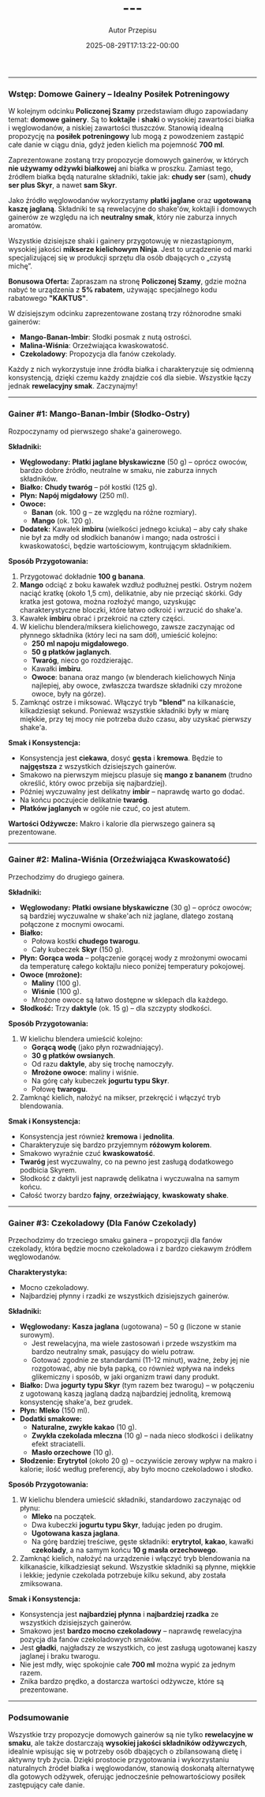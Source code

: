 ﻿---
draft: true
title: "---"
author: "Autor Przepisu"
recipe_image: images/recipe-headers/default.avif
date: 2025-08-29T17:13:22-00:00
categories: ["sniadania"]
tags: ["draft"]
tagline: "Przepis do sformatowania"
servings: 4
prep_time: 15
cook: true
cook_time: 30
calories: 300
protein: 20
fat: 10
carbohydrate: 25
---
---

### **Wstęp: Domowe Gainery – Idealny Posiłek Potreningowy**

W kolejnym odcinku **Policzonej Szamy** przedstawiam długo zapowiadany temat: **domowe gainery**. Są to **koktajle** i **shaki** o wysokiej zawartości białka i węglowodanów, a niskiej zawartości tłuszczów. Stanowią idealną propozycję na **posiłek potreningowy** lub mogą z powodzeniem zastąpić całe danie w ciągu dnia, gdyż jeden kielich ma pojemność **700 ml**.

Zaprezentowane zostaną trzy propozycje domowych gainerów, w których **nie używamy odżywki białkowej** ani białka w proszku. Zamiast tego, źródłem białka będą naturalne składniki, takie jak: **chudy ser** (sam), **chudy ser plus Skyr**, a nawet **sam Skyr**.

Jako źródło węglowodanów wykorzystamy **płatki jaglane** oraz **ugotowaną kaszę jaglaną**. Składniki te są rewelacyjne do shake'ów, koktajli i domowych gainerów ze względu na ich **neutralny smak**, który nie zaburza innych aromatów.

Wszystkie dzisiejsze shaki i gainery przygotowuję w niezastąpionym, wysokiej jakości **mikserze kielichowym Ninja**. Jest to urządzenie od marki specjalizującej się w produkcji sprzętu dla osób dbających o „czystą michę”.

**Bonusowa Oferta:**
Zapraszam na stronę **Policzonej Szamy**, gdzie można nabyć te urządzenia z **5% rabatem**, używając specjalnego kodu rabatowego **"KAKTUS"**.

W dzisiejszym odcinku zaprezentowane zostaną trzy różnorodne smaki gainerów:
*   **Mango-Banan-Imbir**: Słodki posmak z nutą ostrości.
*   **Malina-Wiśnia**: Orzeźwiająca kwaskowatość.
*   **Czekoladowy**: Propozycja dla fanów czekolady.

Każdy z nich wykorzystuje inne źródła białka i charakteryzuje się odmienną konsystencją, dzięki czemu każdy znajdzie coś dla siebie. Wszystkie łączy jednak **rewelacyjny smak**. Zaczynajmy!

---

### **Gainer #1: Mango-Banan-Imbir (Słodko-Ostry)**

Rozpoczynamy od pierwszego shake'a gainerowego.

**Składniki:**
*   **Węglowodany:** **Płatki jaglane błyskawiczne** (50 g) – oprócz owoców, bardzo dobre źródło, neutralne w smaku, nie zaburza innych składników.
*   **Białko:** **Chudy twaróg** – pół kostki (125 g).
*   **Płyn:** **Napój migdałowy** (250 ml).
*   **Owoce:**
    *   **Banan** (ok. 100 g – ze względu na różne rozmiary).
    *   **Mango** (ok. 120 g).
*   **Dodatek:** Kawałek **imbiru** (wielkości jednego kciuka) – aby cały shake nie był za mdły od słodkich bananów i mango; nada ostrości i kwaskowatości, będzie wartościowym, kontrującym składnikiem.

**Sposób Przygotowania:**
1.  Przygotować dokładnie **100 g banana**.
2.  **Mango** odciąć z boku kawałek wzdłuż podłużnej pestki. Ostrym nożem naciąć kratkę (około 1,5 cm), delikatnie, aby nie przeciąć skórki. Gdy kratka jest gotowa, można rozłożyć mango, uzyskując charakterystyczne bloczki, które łatwo odkroić i wrzucić do shake'a.
3.  Kawałek **imbiru** obrać i przekroić na cztery części.
4.  W kielichu blendera/miksera kielichowego, zawsze zaczynając od płynnego składnika (który leci na sam dół), umieścić kolejno:
    *   **250 ml napoju migdałowego**.
    *   **50 g płatków jaglanych**.
    *   **Twaróg**, nieco go rozdzierając.
    *   Kawałki **imbiru**.
    *   **Owoce**: banana oraz mango (w blenderach kielichowych Ninja najlepiej, aby owoce, zwłaszcza twardsze składniki czy mrożone owoce, były na górze).
5.  Zamknąć ostrze i miksować. Włączyć tryb **"blend"** na kilkanaście, kilkadziesiąt sekund. Ponieważ wszystkie składniki były w miarę miękkie, przy tej mocy nie potrzeba dużo czasu, aby uzyskać pierwszy shake'a.

**Smak i Konsystencja:**
*   Konsystencja jest **ciekawa**, dosyć **gęsta** i **kremowa**. Będzie to **najgęstsza** z wszystkich dzisiejszych gainerów.
*   Smakowo na pierwszym miejscu plasuje się **mango z bananem** (trudno określić, który owoc przebija się najbardziej).
*   Później wyczuwalny jest delikatny **imbir** – naprawdę warto go dodać.
*   Na końcu poczujecie delikatnie **twaróg**.
*   **Płatków jaglanych** w ogóle nie czuć, co jest atutem.

**Wartości Odżywcze:**
Makro i kalorie dla pierwszego gainera są prezentowane.

---

### **Gainer #2: Malina-Wiśnia (Orzeźwiająca Kwaskowatość)**

Przechodzimy do drugiego gainera.

**Składniki:**
*   **Węglowodany:** **Płatki owsiane błyskawiczne** (30 g) – oprócz owoców; są bardziej wyczuwalne w shake'ach niż jaglane, dlatego zostaną połączone z mocnymi owocami.
*   **Białko:**
    *   Połowa kostki **chudego twarogu**.
    *   Cały kubeczek **Skyr** (150 g).
*   **Płyn:** **Gorąca woda** – połączenie gorącej wody z mrożonymi owocami da temperaturę całego koktajlu nieco poniżej temperatury pokojowej.
*   **Owoce (mrożone):**
    *   **Maliny** (100 g).
    *   **Wiśnie** (100 g).
    *   Mrożone owoce są łatwo dostępne w sklepach dla każdego.
*   **Słodkość:** Trzy **daktyle** (ok. 15 g) – dla szczypty słodkości.

**Sposób Przygotowania:**
1.  W kielichu blendera umieścić kolejno:
    *   **Gorącą wodę** (jako płyn rozwadniający).
    *   **30 g płatków owsianych**.
    *   Od razu **daktyle**, aby się trochę namoczyły.
    *   **Mrożone owoce**: maliny i wiśnie.
    *   Na górę cały kubeczek **jogurtu typu Skyr**.
    *   Połowę **twarogu**.
2.  Zamknąć kielich, nałożyć na mikser, przekręcić i włączyć tryb blendowania.

**Smak i Konsystencja:**
*   Konsystencja jest również **kremowa** i **jednolita**.
*   Charakteryzuje się bardzo przyjemnym **różowym kolorem**.
*   Smakowo wyraźnie czuć **kwaskowatość**.
*   **Twaróg** jest wyczuwalny, co na pewno jest zasługą dodatkowego podbicia Skyrem.
*   Słodkość z daktyli jest naprawdę delikatna i wyczuwalna na samym końcu.
*   Całość tworzy bardzo **fajny**, **orzeźwiający**, **kwaskowaty shake**.

---

### **Gainer #3: Czekoladowy (Dla Fanów Czekolady)**

Przechodzimy do trzeciego smaku gainera – propozycji dla fanów czekolady, która będzie mocno czekoladowa i z bardzo ciekawym źródłem węglowodanów.

**Charakterystyka:**
*   Mocno czekoladowy.
*   Najbardziej płynny i rzadki ze wszystkich dzisiejszych gainerów.

**Składniki:**
*   **Węglowodany:** **Kasza jaglana** (ugotowana) – 50 g (liczone w stanie surowym).
    *   Jest rewelacyjna, ma wiele zastosowań i przede wszystkim ma bardzo neutralny smak, pasujący do wielu potraw.
    *   Gotować zgodnie ze standardami (11-12 minut), ważne, żeby jej nie rozgotować, aby nie była papką, co również wpływa na indeks glikemiczny i sposób, w jaki organizm trawi dany produkt.
*   **Białko:** Dwa **jogurty typu Skyr** (tym razem bez twarogu) – w połączeniu z ugotowaną kaszą jaglaną dadzą najbardziej jednolitą, kremową konsystencję shake'a, bez grudek.
*   **Płyn:** **Mleko** (150 ml).
*   **Dodatki smakowe:**
    *   **Naturalne, zwykłe kakao** (10 g).
    *   **Zwykła czekolada mleczna** (10 g) – nada nieco słodkości i delikatny efekt straciatelli.
    *   **Masło orzechowe** (10 g).
*   **Słodzenie:** **Erytrytol** (około 20 g) – oczywiście zerowy wpływ na makro i kalorie; ilość według preferencji, aby było mocno czekoladowo i słodko.

**Sposób Przygotowania:**
1.  W kielichu blendera umieścić składniki, standardowo zaczynając od płynu:
    *   **Mleko** na początek.
    *   Dwa kubeczki **jogurtu typu Skyr**, ładując jeden po drugim.
    *   **Ugotowana kasza jaglana**.
    *   Na górę bardziej treściwe, gęste składniki: **erytrytol**, **kakao**, kawałki **czekolady**, a na samym końcu **10 g masła orzechowego**.
2.  Zamknąć kielich, nałożyć na urządzenie i włączyć tryb blendowania na kilkanaście, kilkadziesiąt sekund. Wszystkie składniki są płynne, miękkie i lekkie; jedynie czekolada potrzebuje kilku sekund, aby została zmiksowana.

**Smak i Konsystencja:**
*   Konsystencja jest **najbardziej płynna** i **najbardziej rzadka** ze wszystkich dzisiejszych gainerów.
*   Smakowo jest **bardzo mocno czekoladowy** – naprawdę rewelacyjna pozycja dla fanów czekoladowych smaków.
*   Jest **gładki**, najgładszy ze wszystkich, co jest zasługą ugotowanej kaszy jaglanej i braku twarogu.
*   Nie jest mdły, więc spokojnie całe **700 ml** można wypić za jednym razem.
*   Znika bardzo prędko, a dostarcza wartości odżywcze, które są prezentowane.

---

### **Podsumowanie**

Wszystkie trzy propozycje domowych gainerów są nie tylko **rewelacyjne w smaku**, ale także dostarczają **wysokiej jakości składników odżywczych**, idealnie wpisując się w potrzeby osób dbających o zbilansowaną dietę i aktywny tryb życia. Dzięki prostocie przygotowania i wykorzystaniu naturalnych źródeł białka i węglowodanów, stanowią doskonałą alternatywę dla gotowych odżywek, oferując jednocześnie pełnowartościowy posiłek zastępujący całe danie.